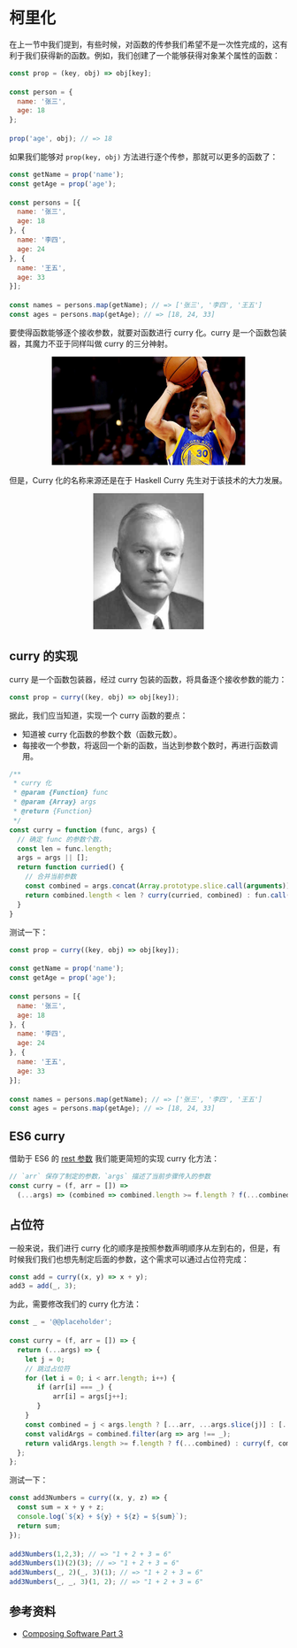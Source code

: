 # 柯里化

在上一节中我们提到，有些时候，对函数的传参我们希望不是一次性完成的，这有利于我们获得新的函数。例如，我们创建了一个能够获得对象某个属性的函数：

```js
const prop = (key, obj) => obj[key];

const person = {
  name: '张三',
  age: 18
};

prop('age', obj); // => 18
```

如果我们能够对 `prop(key, obj)` 方法进行逐个传参，那就可以更多的函数了：

```js
const getName = prop('name');
const getAge = prop('age');

const persons = [{
  name: '张三',
  age: 18
}, {
  name: '李四',
  age: 24
}, {
  name: '王五',
  age: 33
}];

const names = persons.map(getName); // => ['张三', '李四', '王五']
const ages = persons.map(getAge); // => [18, 24, 33]
```

要使得函数能够逐个接收参数，就要对函数进行 curry 化。curry 是一个函数包装器，其魔力不亚于同样叫做 curry 的三分神射。

<div style="text-align:center">
  <img src="./curry_sc30.jpg" width="350"></img>
</div>

但是，Curry 化的名称来源还是在于 Haskell Curry 先生对于该技术的大力发展。

<div style="text-align:center">
  <img src="./HaskellCurry.jpg" width="200"></img>
</div>

## curry 的实现

curry 是一个函数包装器，经过 curry 包装的函数，将具备逐个接收参数的能力：

```js
const prop = curry((key, obj) => obj[key]);
```

据此，我们应当知道，实现一个 curry 函数的要点：

- 知道被 curry 化函数的参数个数（函数元数）。
- 每接收一个参数，将返回一个新的函数，当达到参数个数时，再进行函数调用。

```js
/**
 * curry 化
 * @param {Function} func
 * @param {Array} args
 * @return {Function}
 */
const curry = function (func, args) {
  // 确定 func 的参数个数，
  const len = func.length;
  args = args || [];
  return function curried() {
    // 合并当前参数
    const combined = args.concat(Array.prototype.slice.call(arguments));
    return combined.length < len ? curry(curried, combined) : fun.call(this, combined);
  }
}
```

测试一下：

```js
const prop = curry((key, obj) => obj[key]);

const getName = prop('name');
const getAge = prop('age');

const persons = [{
  name: '张三',
  age: 18
}, {
  name: '李四',
  age: 24
}, {
  name: '王五',
  age: 33
}];

const names = persons.map(getName); // => ['张三', '李四', '王五']
const ages = persons.map(getAge); // => [18, 24, 33]
```

## ES6 curry

借助于 ES6 的 [rest 参数](https://babeljs.io/learn-es2015/#ecmascript-2015-features-default-rest-spread) 我们能更简短的实现 curry 化方法：

```js
// `arr` 保存了制定的参数，`args` 描述了当前步骤传入的参数
const curry = (f, arr = []) =>
  (...args) => (combined => combined.length >= f.length ? f(...combined) : curry(f, combined))([...arr, ...args])
```

## 占位符

一般来说，我们进行 curry 化的顺序是按照参数声明顺序从左到右的，但是，有时候我们我们也想先制定后面的参数，这个需求可以通过占位符完成：

```js
const add = curry((x, y) => x + y);
add3 = add(_, 3);
```

为此，需要修改我们的 curry 化方法：

```js
const _ = '@@placeholder';

const curry = (f, arr = []) => {
  return (...args) => {
    let j = 0;
    // 跳过占位符
    for (let i = 0; i < arr.length; i++) {
       if (arr[i] === _) {
           arr[i] = args[j++];
       }
    }
    const combined = j < args.length ? [...arr, ...args.slice(j)] : [...arr];
    const validArgs = combined.filter(arg => arg !== _);
    return validArgs.length >= f.length ? f(...combined) : curry(f, combined);
  };
};
```

测试一下：

```js
const add3Numbers = curry((x, y, z) => {
  const sum = x + y + z;
  console.log(`${x} + ${y} + ${z} = ${sum}`);
  return sum;
});

add3Numbers(1,2,3); // => "1 + 2 + 3 = 6"
add3Numbers(1)(2)(3); // => "1 + 2 + 3 = 6"
add3Numbers(_, 2)(_, 3)(1); // => "1 + 2 + 3 = 6"
add3Numbers(_, _, 3)(1, 2); // => "1 + 2 + 3 = 6"
```

## 参考资料

- [Composing Software Part 3](https://medium.com/javascript-scene/a-functional-programmers-introduction-to-javascript-composing-software-d670d14ede30)
